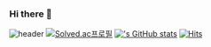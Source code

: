 ### Hi there 👋

<!--
**gr033/gr033** is a ✨ _special_ ✨ repository because its `README.md` (this file) appears on your GitHub profile.

Here are some ideas to get you started:

- 🔭 I’m currently working on ...
- 🌱 I’m currently learning ...
- 👯 I’m looking to collaborate on ...
- 🤔 I’m looking for help with ...
- 💬 Ask me about ...
- 📫 How to reach me: ...
- 😄 Pronouns: ...
- ⚡ Fun fact: ...
-->


![header](https://capsule-render.vercel.app/api?type=waving&color=gradient&customColorList=14&height=300&section=header&text=Welcome&fontSize=80)
[![Solved.ac프로필](http://mazassumnida.wtf/api/v2/generate_badge?boj=gr033)](https://solved.ac/gr033)
[![<gr033>'s GitHub stats](https://github-readme-stats.vercel.app/api?username=gr033&theme=buefy)](https://github.com/anuraghazra/github-readme-stats)
[![Hits](https://hits.seeyoufarm.com/api/count/incr/badge.svg?tab=repositories&url=https%3A%2F%2Fgithub.com%2Fgr033&count_bg=%2352DFDB&title_bg=%23555555&icon=&icon_color=%23E7E7E7&title=hits&edge_flat=false)](https://hits.seeyoufarm.com)
